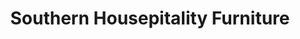 ---
title: "Southern Housepitality Furniture"
url: /greenville/southern-housepitality-furniture/
shop: Möbel
---